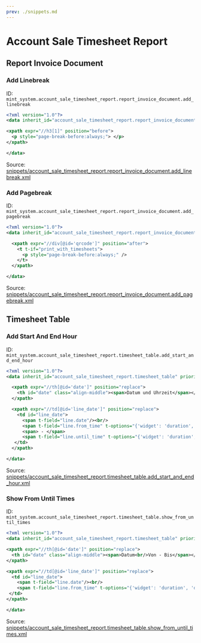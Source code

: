 ```yaml
---
prev: ./snippets.md
---
```

# Account Sale Timesheet Report
## Report Invoice Document  
### Add Linebreak  
ID: `mint_system.account_sale_timesheet_report.report_invoice_document.add_linebreak`  
```xml
<?xml version="1.0"?>
<data inherit_id="account_sale_timesheet_report.report_invoice_document" priority="50">

<xpath expr="//h3[1]" position="before">
  <p style="page-break-before:always;"> </p>
</xpath>

</data>
```
Source: [snippets/account_sale_timesheet_report.report_invoice_document.add_linebreak.xml](https://github.com/Mint-System/Odoo-Development/tree/14.0/snippets/account_sale_timesheet_report.report_invoice_document.add_linebreak.xml)

### Add Pagebreak  
ID: `mint_system.account_sale_timesheet_report.report_invoice_document.add_pagebreak`  
```xml
<?xml version="1.0"?>
<data inherit_id="account_sale_timesheet_report.report_invoice_document" priority="50">

  <xpath expr="//div[@id='qrcode']" position="after">
    <t t-if="print_with_timesheets">
      <p style="page-break-before:always;" />
    </t>
  </xpath>

</data>
```
Source: [snippets/account_sale_timesheet_report.report_invoice_document.add_pagebreak.xml](https://github.com/Mint-System/Odoo-Development/tree/14.0/snippets/account_sale_timesheet_report.report_invoice_document.add_pagebreak.xml)

## Timesheet Table  
### Add Start And End Hour  
ID: `mint_system.account_sale_timesheet_report.timesheet_table.add_start_and_end_hour`  
```xml
<?xml version="1.0"?>
<data inherit_id="account_sale_timesheet_report.timesheet_table" priority="50">

  <xpath expr="//th[@id='date']" position="replace">
    <th id="date" class="align-middle"><span>Datum und Uhrzeit</span></th>
  </xpath>

  <xpath expr="//td[@id='line_date']" position="replace">
    <td id="line_date">
      <span t-field="line.date"/><br/>
      <span t-field="line.from_time" t-options="{'widget': 'duration', 'digital': True, 'unit': 'hour', 'round': 'minute'}"/>
      <span> - </span> 
      <span t-field="line.until_time" t-options="{'widget': 'duration', 'digital': True, 'unit': 'hour', 'round': 'minute'}"/>
   </td>
  </xpath>

</data>
```
Source: [snippets/account_sale_timesheet_report.timesheet_table.add_start_and_end_hour.xml](https://github.com/Mint-System/Odoo-Development/tree/14.0/snippets/account_sale_timesheet_report.timesheet_table.add_start_and_end_hour.xml)

### Show From Until Times  
ID: `mint_system.account_sale_timesheet_report.timesheet_table.show_from_until_times`  
```xml
<?xml version="1.0"?>
<data inherit_id="account_sale_timesheet_report.timesheet_table" priority="50">

<xpath expr="//th[@id='date']" position="replace">
  <th id="date" class="align-middle"><span>Datum<br/>Von - Bis</span></th>
</xpath>

<xpath expr="//td[@id='line_date']" position="replace">
  <td id="line_date">
    <span t-field="line.date"/><br/>
    <span t-field="line.from_time" t-options="{'widget': 'duration', 'digital': True, 'unit': 'hour', 'round': 'minute'}" /> - <span t-field="line.until_time" t-options="{'widget': 'duration', 'digital': True, 'unit': 'hour', 'round': 'minute'}" />
 </td>
</xpath>

</data>
```
Source: [snippets/account_sale_timesheet_report.timesheet_table.show_from_until_times.xml](https://github.com/Mint-System/Odoo-Development/tree/14.0/snippets/account_sale_timesheet_report.timesheet_table.show_from_until_times.xml)

